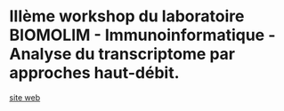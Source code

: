 # IIIème workshop du laboratoire BIOMOLIM - Immunoinformatique - Analyse du transcriptome par approches haut-débit.

[site web](http://yasminekzl.github.io/Tlemcen_workshop_2016/index.html)